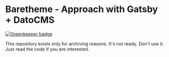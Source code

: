 # Baretheme - Approach with Gatsby + DatoCMS

[![Greenkeeper badge](https://badges.greenkeeper.io/mmintel/baretheme-gatsby-datocms-approach.svg)](https://greenkeeper.io/)

This repository exists only for archiving reasons. It's not ready. Don't use it. Just read the code if you are interested.
